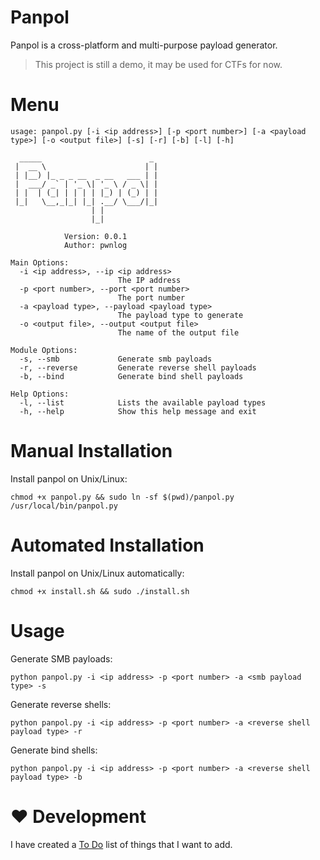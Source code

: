 # Panpol

Panpol is a cross-platform and multi-purpose payload generator.

> This project is still a demo, it may be used for CTFs for now.

# Menu

```
usage: panpol.py [-i <ip address>] [-p <port number>] [-a <payload type>] [-o <output file>] [-s] [-r] [-b] [-l] [-h]

  _____                        _
 |  __ \                      | |
 | |__) |_ _ _ __  _ __   ___ | |
 |  ___/ _` | '_ \| '_ \ / _ \| |
 | |  | (_| | | | | |_) | (_) | |
 |_|   \__,_|_| |_| .__/ \___/|_|
                  | |
                  |_|

            Version: 0.0.1
            Author: pwnlog

Main Options:
  -i <ip address>, --ip <ip address>
                        The IP address
  -p <port number>, --port <port number>
                        The port number
  -a <payload type>, --payload <payload type>
                        The payload type to generate
  -o <output file>, --output <output file>
                        The name of the output file

Module Options:
  -s, --smb             Generate smb payloads
  -r, --reverse         Generate reverse shell payloads
  -b, --bind            Generate bind shell payloads

Help Options:
  -l, --list            Lists the available payload types
  -h, --help            Show this help message and exit
```

# Manual Installation

Install panpol on Unix/Linux:

```
chmod +x panpol.py && sudo ln -sf $(pwd)/panpol.py /usr/local/bin/panpol.py 
```

# Automated Installation

Install panpol on Unix/Linux automatically:

```
chmod +x install.sh && sudo ./install.sh
```

# Usage

Generate SMB payloads:

```
python panpol.py -i <ip address> -p <port number> -a <smb payload type> -s
```

Generate reverse shells:

```
python panpol.py -i <ip address> -p <port number> -a <reverse shell payload type> -r
```

Generate bind shells:

```
python panpol.py -i <ip address> -p <port number> -a <reverse shell payload type> -b
```

# :heart: Development

I have created a [To Do](./TODO.md) list of things that I want to add.